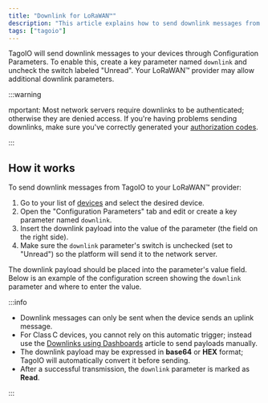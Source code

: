 ```yaml
---
title: "Downlink for LoRaWAN™"
description: "This article explains how to send downlink messages from TagoIO to LoRaWAN™ devices using Configuration Parameters, including required parameter names and authentication notes."
tags: ["tagoio"]
---
```

TagoIO will send downlink messages to your devices through Configuration Parameters. To enable this, create a key parameter named `downlink` and uncheck the switch labeled "Unread". Your LoRaWAN™ provider may allow additional downlink parameters.

:::warning

mportant: Most network servers require downlinks to be authenticated; otherwise they are denied access. If you're having problems sending downlinks, make sure you've correctly generated your [authorization codes](/docs/tagoio/integrations/general/authorization.md).

:::

## How it works

To send downlink messages from TagoIO to your LoRaWAN™ provider:

1. Go to your list of [devices](https://admin.tago.io/devices) and select the desired device.
2. Open the "Configuration Parameters" tab and edit or create a key parameter named `downlink`.
3. Insert the downlink payload into the value of the parameter (the field on the right side).
4. Make sure the `downlink` parameter's switch is unchecked (set to "Unread") so the platform will send it to the network server.

The downlink payload should be placed into the parameter's value field. Below is an example of the configuration screen showing the `downlink` parameter and where to enter the value.



:::info

- Downlink messages can only be sent when the device sends an uplink message.
- For Class C devices, you cannot rely on this automatic trigger; instead use the [Downlinks using Dashboards](/docs/tagoio/dashboards/downlinks-using-dashboards.md) article to send payloads manually.
- The downlink payload may be expressed in **base64** or **HEX** format; TagoIO will automatically convert it before sending.
- After a successful transmission, the `downlink` parameter is marked as **Read**.

:::
